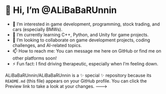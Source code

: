 # 👋 Hi, I’m @ALiBaBaRUnnin  
- 👀 I’m interested in game development, programming, stock trading, and cars (especially BMWs).  
- 🌱 I’m currently learning C++, Python, and Unity for game projects.  
- 💞️ I’m looking to collaborate on game development projects, coding challenges, and AI-related topics.  
- 📫 How to reach me: You can message me here on GitHub or find me on other platforms soon!    
- ⚡ Fun fact: I find driving therapeutic, especially when I’m feeling down.  

ALiBaBaRUnnin/ALiBaBaRUnnin is a ✨ special ✨ repository because its `README.md` (this file) appears on your GitHub profile.
You can click the Preview link to take a look at your changes.
--->
